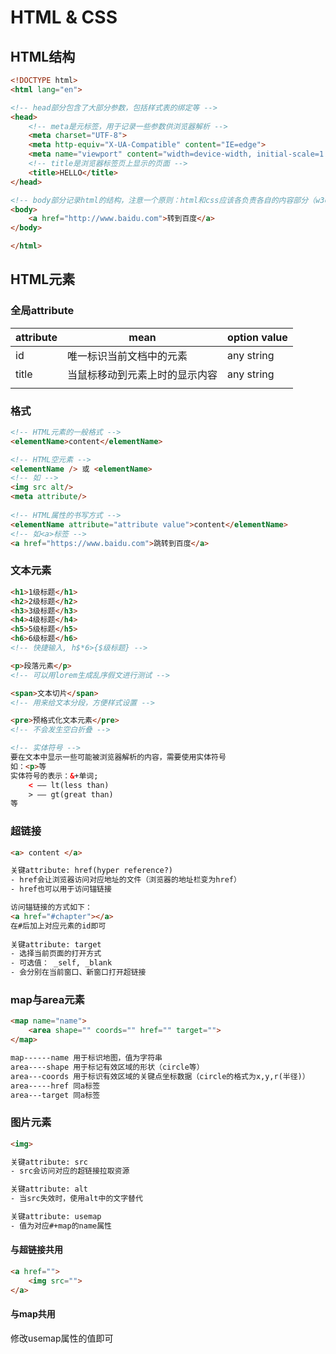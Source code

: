 # HTML & CSS

## HTML结构

```html
<!DOCTYPE html>
<html lang="en">

<!-- head部分包含了大部分参数，包括样式表的绑定等 -->
<head>
    <!-- meta是元标签，用于记录一些参数供浏览器解析 -->
    <meta charset="UTF-8">
    <meta http-equiv="X-UA-Compatible" content="IE=edge">
    <meta name="viewport" content="width=device-width, initial-scale=1.0">
    <!-- title是浏览器标签页上显示的页面 -->
    <title>HELLO</title>
</head>

<!-- body部分记录html的结构，注意一个原则：html和css应该各负责各自的内容部分（w3c制定的标准使得html和css都具有一定的控制样式的能力...尽量分开写） -->
<body>
    <a href="http://www.baidu.com">转到百度</a>
</body>

</html>
```

## HTML元素

### 全局attribute

| attribute | mean                           | option value |
| --------- | ------------------------------ | ------------ |
| id        | 唯一标识当前文档中的元素       | any string   |
| title     | 当鼠标移动到元素上时的显示内容 | any string   |
|           |                                |              |



### 格式

```html
<!-- HTML元素的一般格式 -->
<elementName>content</elementName>

<!-- HTML空元素 -->
<elementName /> 或 <elementName>
<!-- 如 -->
<img src alt/>
<meta attribute/>
    
<!-- HTML属性的书写方式 -->
<elementName attribute="attribute value">content</elementName>
<!-- 如<a>标签 -->
<a href="https://www.baidu.com">跳转到百度</a>


```

### 文本元素

```html
<h1>1级标题</h1>
<h2>2级标题</h2>
<h3>3级标题</h3>
<h4>4级标题</h4>
<h5>5级标题</h5>
<h6>6级标题</h6>
<!-- 快捷输入, h$*6>{$级标题} -->

<p>段落元素</p>
<!-- 可以用lorem生成乱序假文进行测试 -->

<span>文本切片</span>
<!-- 用来给文本分段，方便样式设置 -->

<pre>预格式化文本元素</pre>
<!-- 不会发生空白折叠 -->

<!-- 实体符号 -->
要在文本中显示一些可能被浏览器解析的内容，需要使用实体符号
如：<p>等
实体符号的表示：&+单词;
   	< —— lt(less than)
    > —— gt(great than)
等
```

### 超链接

```html
<a> content </a>

关键attribute: href(hyper reference?)
- href会让浏览器访问对应地址的文件（浏览器的地址栏变为href）
- href也可以用于访问锚链接

访问锚链接的方式如下：
<a href="#chapter"></a>
在#后加上对应元素的id即可
    
关键attribute: target
- 选择当前页面的打开方式
- 可选值： _self, _blank
- 会分别在当前窗口、新窗口打开超链接
```

### map与area元素

```html
<map name="name">
	<area shape="" coords="" href="" target="">
</map>

map------name 用于标识地图，值为字符串
area----shape 用于标记有效区域的形状（circle等）
area---coords 用于标识有效区域的关键点坐标数据（circle的格式为x,y,r(半径)）
area-----href 同a标签
area---target 同a标签
```

### 图片元素

```html
<img>

关键attribute: src
- src会访问对应的超链接拉取资源

关键attribute: alt
- 当src失效时，使用alt中的文字替代

关键attribute: usemap
- 值为对应#+map的name属性
```

#### 与超链接共用

```html
<a href="">
	<img src="">
</a>
```

#### 与map共用

修改usemap属性的值即可